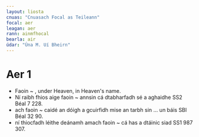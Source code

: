 ```yaml
---
layout: liosta
cnuas: "Cnuasach Focal as Teileann"
focal: aer
leagan: aer
rann: ainmfhocal
bearla: air
údar: "Úna M. Uí Bheirn"
---
```


# Aer 1

* Faoin ~ , under Heaven, in Heaven's name.
* Ní raibh fhios aige faoin ~ annsin cá dtabharfadh sé a aghaidhe SS2 Béal 7 228.
* ach faoin ~ caidé an dóigh a gcuirfidh mise an tarbh sin ... un báis SBl Béal 32 90.
* ní thiocfadh léithe deánamh amach faoin ~ cá has a dtáinic siad SS1 987 307.
